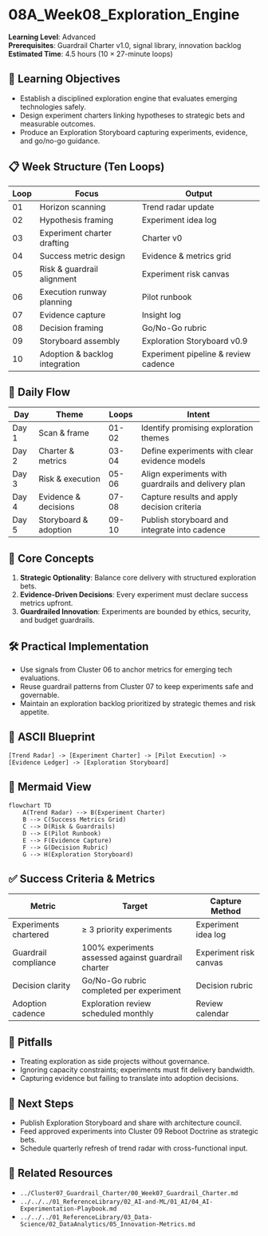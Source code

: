# 08A_Week08_Exploration_Engine

**Learning Level**: Advanced  
**Prerequisites**: Guardrail Charter v1.0, signal library, innovation backlog  
**Estimated Time**: 4.5 hours (10 × 27-minute loops)

## 🎯 Learning Objectives

- Establish a disciplined exploration engine that evaluates emerging technologies safely.
- Design experiment charters linking hypotheses to strategic bets and measurable outcomes.
- Produce an Exploration Storyboard capturing experiments, evidence, and go/no-go guidance.

## 📋 Week Structure (Ten Loops)

| Loop | Focus | Output |
| --- | --- | --- |
| 01 | Horizon scanning | Trend radar update |
| 02 | Hypothesis framing | Experiment idea log |
| 03 | Experiment charter drafting | Charter v0 |
| 04 | Success metric design | Evidence & metrics grid |
| 05 | Risk & guardrail alignment | Experiment risk canvas |
| 06 | Execution runway planning | Pilot runbook |
| 07 | Evidence capture | Insight log |
| 08 | Decision framing | Go/No-Go rubric |
| 09 | Storyboard assembly | Exploration Storyboard v0.9 |
| 10 | Adoption & backlog integration | Experiment pipeline & review cadence |

## 🔄 Daily Flow

| Day | Theme | Loops | Intent |
| --- | --- | --- | --- |
| Day 1 | Scan & frame | 01-02 | Identify promising exploration themes |
| Day 2 | Charter & metrics | 03-04 | Define experiments with clear evidence models |
| Day 3 | Risk & execution | 05-06 | Align experiments with guardrails and delivery plan |
| Day 4 | Evidence & decisions | 07-08 | Capture results and apply decision criteria |
| Day 5 | Storyboard & adoption | 09-10 | Publish storyboard and integrate into cadence |

## 🧠 Core Concepts

1. **Strategic Optionality**: Balance core delivery with structured exploration bets.
2. **Evidence-Driven Decisions**: Every experiment must declare success metrics upfront.
3. **Guardrailed Innovation**: Experiments are bounded by ethics, security, and budget guardrails.

## 🛠️ Practical Implementation

- Use signals from Cluster 06 to anchor metrics for emerging tech evaluations.
- Reuse guardrail patterns from Cluster 07 to keep experiments safe and governable.
- Maintain an exploration backlog prioritized by strategic themes and risk appetite.

## 📐 ASCII Blueprint

```text
[Trend Radar] -> [Experiment Charter] -> [Pilot Execution] -> [Evidence Ledger] -> [Exploration Storyboard]
```

## 🧩 Mermaid View

```mermaid
flowchart TD
    A(Trend Radar) --> B(Experiment Charter)
    B --> C(Success Metrics Grid)
    C --> D(Risk & Guardrails)
    D --> E(Pilot Runbook)
    E --> F(Evidence Capture)
    F --> G(Decision Rubric)
    G --> H(Exploration Storyboard)
```

## ✅ Success Criteria & Metrics

| Metric | Target | Capture Method |
| --- | --- | --- |
| Experiments chartered | ≥ 3 priority experiments | Experiment idea log |
| Guardrail compliance | 100% experiments assessed against guardrail charter | Experiment risk canvas |
| Decision clarity | Go/No-Go rubric completed per experiment | Decision rubric |
| Adoption cadence | Exploration review scheduled monthly | Review calendar |

## 🚧 Pitfalls

- Treating exploration as side projects without governance.
- Ignoring capacity constraints; experiments must fit delivery bandwidth.
- Capturing evidence but failing to translate into adoption decisions.

## 🧵 Next Steps

- Publish Exploration Storyboard and share with architecture council.
- Feed approved experiments into Cluster 09 Reboot Doctrine as strategic bets.
- Schedule quarterly refresh of trend radar with cross-functional input.

## 🔗 Related Resources

- `../Cluster07_Guardrail_Charter/00_Week07_Guardrail_Charter.md`
- `../../../01_ReferenceLibrary/02_AI-and-ML/01_AI/04_AI-Experimentation-Playbook.md`
- `../../../01_ReferenceLibrary/03_Data-Science/02_DataAnalytics/05_Innovation-Metrics.md`
